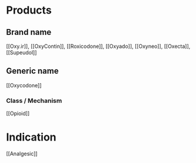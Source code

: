 # Products

## Brand name
[[Oxy.ir]], [[OxyContin]], [[Roxicodone]], [[Oxyado]], [[Oxyneo]], [[Oxecta]], [[Supeudol]]

## Generic name
[[Oxycodone]]

### Class / Mechanism
[[Opioid]]

# Indication
[[Analgesic]]